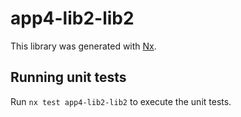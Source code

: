 # app4-lib2-lib2

This library was generated with [Nx](https://nx.dev).

## Running unit tests

Run `nx test app4-lib2-lib2` to execute the unit tests.
